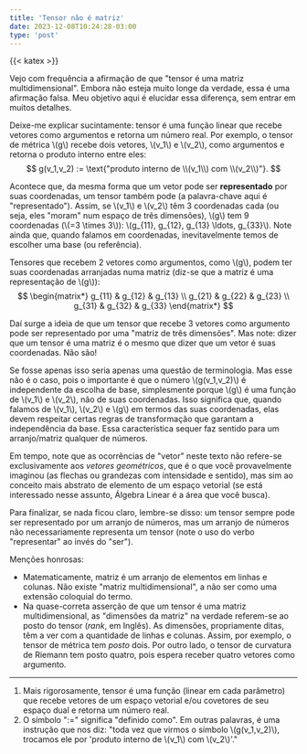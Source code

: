```yaml
---
title: 'Tensor não é matriz'
date: 2023-12-08T10:24:28-03:00
type: 'post'
---
```


{{< katex >}}

Vejo com frequência a afirmação de que "tensor é uma matriz multidimensional". Embora não esteja muito longe da verdade, essa é uma afirmação falsa. Meu objetivo aqui é elucidar essa diferença, sem entrar em muitos detalhes.

Deixe-me explicar sucintamente: tensor é uma função linear que recebe vetores como argumentos e retorna um número real. Por exemplo, o tensor de métrica \\(g\\) recebe dois vetores, \\(v_1\\) e \\(v_2\\), como argumentos e retorna o produto interno entre eles:
$$
g(v_1,v_2) := \text{"produto interno de \\(v_1\\) com \\(v_2\\)"}.
$$

Acontece que, da mesma forma que um vetor pode ser **representado** por suas coordenadas, um tensor também pode (a palavra-chave aqui é "representado"). Assim, se \\(v_1\\) e \\(v_2\\) têm 3 coordenadas cada (ou seja, eles "moram" num espaço de três dimensões), \\(g\\) tem 9 coordenadas (\\(=3 \times 3\\)): \\(g_{11}, g_{12}, g_{13} \ldots, g_{33}\\). Note ainda que, quando falamos em coordenadas, inevitavelmente temos de escolher uma base (ou referência).

Tensores que recebem 2 vetores como argumentos, como \\(g\\), podem ter suas coordenadas arranjadas numa matriz (diz-se que a matriz é uma representação de \\(g\\)):
$$
\begin{matrix*}
g_{11} & g_{12} & g_{13} \\
g_{21} & g_{22} & g_{23} \\
g_{31} & g_{32} & g_{33}
\end{matrix*}
$$

Daí surge a ideia de que um tensor que recebe 3 vetores como argumento pode ser representado por uma "matriz de três dimensões". Mas note: dizer que um tensor é uma matriz é o mesmo que dizer que um vetor é suas coordenadas. Não são!

Se fosse apenas isso seria apenas uma questão de terminologia. Mas esse não é o caso, pois o importante é que o número \\(g(v_1,v_2)\\) é independente da escolha de base, simplesmente porque \\(g\\) é uma função de \\(v_1\\) e \\(v_2\\), não de suas coordenadas. Isso significa que, quando falamos de \\(v_1\\), \\(v_2\\) e \\(g\\) em termos das suas coordenadas, elas devem respeitar certas regras de transformação que garantam a independência da base. Essa característica sequer faz sentido para um arranjo/matriz qualquer de números.

Em tempo, note que as ocorrências de "vetor" neste texto não refere-se exclusivamente aos _vetores geométricos_, que é o que você provavelmente imaginou (as flechas ou grandezas com intensidade e sentido), mas sim ao conceito mais abstrato de elemento de um espaço vetorial (se está interessado nesse assunto, Álgebra Linear é a área que você busca).

Para finalizar, se nada ficou claro, lembre-se disso: um tensor sempre pode ser representado por um arranjo de números, mas um arranjo de números não necessariamente representa um tensor (note o uso do verbo "representar" ao invés do "ser").

Menções honrosas:
- Matematicamente, matriz é um arranjo de elementos em linhas e colunas. Não existe "matriz multidimensional", a não ser como uma extensão coloquial do termo.
- Na quase-correta asserção de que um tensor é uma matriz multidimensional, as "dimensões da matriz" na verdade referem-se ao posto do tensor (_rank_, em Inglês). As dimensões, propriamente ditas, têm a ver com a quantidade de linhas e colunas. Assim, por exemplo, o tensor de métrica tem _posto_ dois. Por outro lado, o tensor de curvatura de Riemann tem posto quatro, pois espera receber quatro vetores como argumento.

---

1. Mais rigorosamente, tensor é uma função (linear em cada parâmetro) que recebe vetores de um espaço vetorial e/ou covetores de seu espaço dual e retorna um número real.
2. O símbolo ":=" significa "definido como". Em outras palavras, é uma instrução que nos diz: "toda vez que virmos o símbolo \\(g(v_1,v_2)\\), trocamos ele por 'produto interno de \\(v_1\\) com \\(v_2\\)'."
